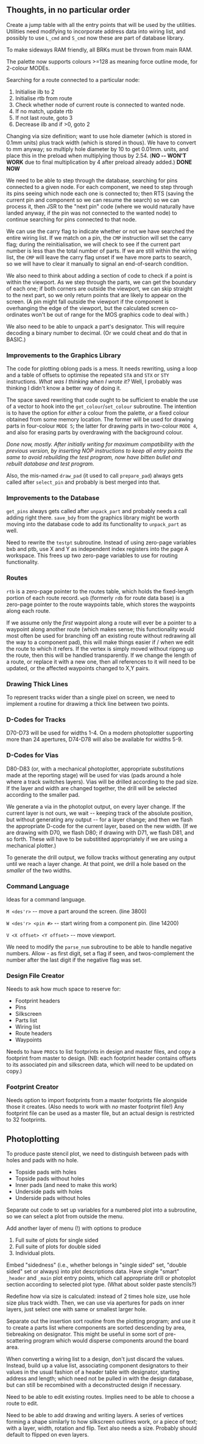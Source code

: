 ## Thoughts, in no particular order

Create a jump table with all the entry points that will be used by the utilities.  Utilities need
modifying to incorporate address data into wiring list, and possibly to use `L_cmd` and `S_cmd` now
these are part of database library.

To make sideways RAM friendly, all BRKs must be thrown from main RAM.  

The palette now supports colours >=128 as meaning force outline mode, for 2-colour MODEs.

Searching for a route connected to a particular node:
1. Initialise ilb to 2
2. Initialise rtb from route
3. Check whether node of current route is connected to wanted node.
4. If no match, update rtb
5. If not last route, goto 3
6. Decrease ilb and if >0, goto 2



Changing via size definition; want to use hole diameter (which is stored in 0.1mm units) plus track width
(which is stored in thous).  We have to convert to mm anyway; so multiply hole diameter by 10 to get
0.01mm. units, and place this in the preload when multiplying thous by 2.54.  (**NO -- WON'T WORK**
due to final multiplication by 4 after preload already added.)  **DONE NOW**

We need to be able to step through the database, searching for pins connected to a given node.
For each component, we need to step through its pins seeing which node each one is connected to; then
RTS  (saving the current pin and component so we can resume the search)  so we can process it, then
JSR to the "next pin" code  (where we would naturally have landed anyway, if the pin was not connected
to the wanted node)  to continue searching for pins connected to that node.  

We can use the carry flag to indicate whether or not we have searched the entire wiring list.  If we
match on a pin, the `CMP` instruction will set the carry flag; during the reinitialisation, we will
check to see if the current part number is less than the total number of parts.  If we are still
within the wiring list, the `CMP` will leave the carry flag unset if we have more parts to search, so
we will have to clear it manually to signal an end-of-search condition.

We also need to think about adding a section of code to check if a point is within the viewport.  As
we step through the parts, we can get the boundary of each one; if both corners are outside the
viewport, we can skip straight to the next part, so we only return points that are likely to appear
on the screen.  (A pin might fall outside the viewport if the component is overhanging the edge of the
viewport, but the calculated screen co-ordinates won't be out of range for the MOS graphics code to
deal with.)

We also need to be able to unpack a part's designator.  This will require decoding a binary number
to decimal.  (Or we could cheat and do that in BASIC.)

### Improvements to the Graphics Library

The code for plotting oblong pads is a mess.  It needs rewriting, using a loop and a table of offsets
to optimise the repeated `STA` and `STX` or `STY` instructions.  _What was I thinking when I wrote it?_
Well, I probably was thinking I didn't know a better way of doing it.  

The space saved rewriting that code ought to be sufficient to enable the use of a vector to hook into
the `get_colour`/`set_colour` subroutine.  The intention is to have the option for _either_ a colour
from the palette, _or_ a fixed colour obtained from some memory location.  The former will be used for
drawing parts in four-colour `MODE 5`; the latter for drawing parts in two-colour `MODE 4`, and also
for erasing parts by overdrawing with the background colour.

_Done now, mostly.  After initially writing for maximum compatibility with the previous version, by
inserting NOP instructions to keep all entry points the same to avoid rebuilding the test program, now
have bitten bullet and rebuilt database and test program._

Also, the mis-named `draw_pad`  (it used to call  `prepare_pad`)  always gets called after `select_pin`
and probably is best merged into that.

### Improvements to the Database

`get_pins` always gets called after `unpack_part` and probably needs a call adding right there.
`save_bdy` from the graphics library might be worth moving into the database code to add its
functionality to `unpack_part` as well.

Need to rewrite the `testpt` subroutine.  Instead of using zero-page variables bxb and ptb, use X
and Y as independent index registers into the page A workspace.  This frees up two zero-page variables
to use for routing functionality.

### Routes

`rtb` is a zero-page pointer to the routes table, which holds the fixed-length portion of each route record.
`wpb` (formerly `rdb` for route data base) is a zero-page pointer to the route waypoints table, which stores
the waypoints along each route.

If we assume only the _first_ waypoint along a route will ever be a pointer to a waypoint along another route
(which makes sense; this functionality would most often be used for branching off an existing route without
redrawing all the way to a component pad),  this will make things easier if / when we edit the route to which
it refers.  If the vertex is simply moved without rippng up the route, then this will be handled transparently.
If we change the length of a route, or replace it with a new one, then all references to it will need to be
updated, or the affected waypoints changed to X,Y pairs.

### Drawing Thick Lines

To represent tracks wider than a single pixel on screen, we need to implement a routine for drawimg a thick
line between two points.

### D-Codes for Tracks ###

D70-D73 will be used for widths 1-4.  On a modern photoplotter supporting more than 24 apertures, D74-D78 will also be available for widths 5-9.

### D-Codes for Vias ###

D80-D83  (or, with a mechanical photoplotter, appropriate substitutions made at the reporting stage)  will be used for vias  (pads around a hole where a track switches layers).  Vias will be drilled according to the pad size.  If the layer and width are changed together, the drill will be selected according to the smaller pad.

We generate a via in the photoplot output, on every layer change.  If the current layer is not ours, we wait -- keeping track of the absolute position, but without generating any output -- for a layer change; and then we flash the appropriate D-code for the current layer, based on the new width.  (If we are drawing with D70, we flash D80; if drawing with D71, we flash D81, and so forth.  These will have to be substitited appropriately if we are using a mechanical plotter.)

To generate the drill output, we follow tracks without generating any output until we reach a layer change.  At that point, we drill a hole based on the _smaller_ of the two widths.  

### Command Language

Ideas for a command language.  

`M <des'r>` -- move a part around the screen.  (line 3800)

`W <des'r> <pin #>` -- start wiring from a component pin.  (line 14200)

`V <X offset> <Y offset>` -- move viewport.

We need to modify the `parse_num` subroutine to be able to handle negative numbers.  Allow - as first digit,
set a flag if seen, and twos-complement the number after the last digit if the negative flag was set.

### Design File Creator

Needs to ask how much space to reserve for:

* Footprint headers
* Pins
* Silkscreen
* Parts list
* Wiring list
* Route headers
* Waypoints

Needs to have `PROC`s to list footprints in design and master files, and copy a footprint from master to design.  (NB: each footprint header contains offsets to its associated pin and silkscreen data, which will need to be updated on copy.)

### Footprint Creator

Needs option to import footprints from a master footprints file alongside those it creates.  (Also needs to work with _no_ master footprint file!)  Any footprint file can be used as a master file, but an actual design is restricted to 32 footprints.

## Photoplotting ##

To produce paste stencil plot, we need to distinguish between pads with holes and pads with no hole.
+ Topside pads with holes
+ Topside pads without holes
+ Inner pads (and need to make this work)
+ Underside pads with holes
+ Underside pads without holes

Separate out code to set up variables for a numbered plot into a subroutine, so we can select a plot from outside the menu.

Add another layer of menu (!) with options to produce
1. Full suite of plots for single sided
2. Full suite of plots for double sided
3. Individual plots.

Embed "sidedness"  (i.e., whether belongs in "single sided" set, "double sided" set or always)  into plot descriptions data.  Have single "smart" `_header` and `_main` plot entry points, which call appropriate drill or photoplot section according to selected plot type.  (What about solder paste stencils?)

Redefine how via size is calculated: instead of 2 times hole size, use hole size plus track width.  Then, we can use via apertures for pads on inner layers, just select one with same or smallest larger hole.

Separate out the insertion sort routine from the plotting program; and use it to create a parts list where components are sorted descending by area, tiebreaking on designator. This might be useful in some sort of pre-scattering program which would disperse components around the board area.

When converting a wiring list to a design, don't just discard the values. Instead, build up a value list, associating component designators to their values in the usual fashion of a header table with designator, starting address and length; which need not be pulled in with the design database, but can still be recombined with a deconstructed design if necessary.

Need to be able to edit existing routes.  Implies need to be able to choose a route to edit.

Need to be able to add drawing and writing layers.  A series of vertices forming a shape similarly to how silkscreen outlines work, or a piece of text; with a layer, width, rotation and flip.  Text also needs a size.  Probably should default to flipped on even layers.  
